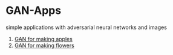 # GAN-Apps
simple applications with adversarial neural networks and images

1. [GAN for making apples](https://github.com/PonchoCeniceros/GAN-Apps/blob/main/apps/apples28.ipynb)
2. [GAN for making flowers](https://github.com/PonchoCeniceros/GAN-Apps/blob/main/apps/flower32.ipynb)
